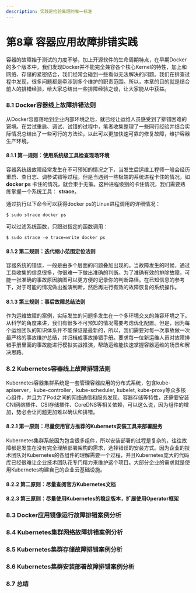```yaml
---
description: 实践是检验真理的唯一标准
---
```


# 第8章 容器应用故障排错实践

容器的故障始于测试的力度不够，加上开源软件的生命周期特点，在早期Docker的多个版本中，我们发现Docker并不能完全兼容各个核心Kernel的特性，加上和网络、存储的紧密结合，我们经常会碰到一些看似无法解决的问题。我们在排查过程中发现，很多问题都是牵涉到多个维护的职责范围。所以，本章的目的就是结合前人的排错经验，给大家总结出一些排障经验之谈，让大家能从中获益。

### 8.1 Docker容器线上故障排错法则

从Docker容器落地到企业内部环境之后，就已经让运维人员感受到了排错困难的窘境。在尝试重启、调试、试错的过程中，笔者收集整理了一些同行经验并结合实际情况总结出了一些可行的方法论，以此可以更加快速可靠的修复故障，维护容器生产环境。

#### 8.1.1 第一规则：使用系统级工具检查现场环境

容器系统级故障经常发生在不可预知的情况之下，当发生后运维工程师一般会经历重启、查日志、调参试错等过程。但是当遇到一些极端的系统进程卡住的情况，如 **docker ps** 卡住的情况，就会束手无策。这种进程级别的卡住情况，我们需要熟练掌握一个系统工具： **strace**。

通过执行以下命令可以获得docker ps的Linux进程调用的详细情况：

```text
$ sudo strace docker ps

```

可以过滤系统函数，只跟进指定的函数调用：

```text
$ sudo strace -e trace=write docker ps

```

#### 8.1.2 第二规则：迭代缩小范围定位法则

容器系统的错误，一般是由多个层面的问题叠加出现的。当故障发生的时候，通过工具收集的信息很多，你很难一下做出准确的判断。为了准确有效的排除故障，可能一张准确的事故原因脑图可以更方便的记录你的判断路径。在已知信息的参考下，对于可能的情况做出推演判断，然后再进行有效的故障恢复的系统操作。

#### 8.1.3 第三规则：事后故障总结法则

作为运维故障的案例，实际发生的问题多发生在一个多环境交叉的兼容环境之下。从科学的角度来讲，我们有很多不可预知的情况需要考虑优化配置。但是，因为每个运维团队的知识体系并不能保证是最新的，所以，我们需要对每一次事故做一次最严格的事故维护总结，并归档成事故排错手册。要求每一位新运维人员对故障排错手册里面的事故能进行模拟实战推演，帮助运维能快速掌握容器运维的场景和解决思路。

### 8.2 Kubernetes容器线上故障排错法则

Kubernetes容器集群系统是一套管理容器应用的分布式系统，包含kube-apiserver，kube-controller，kube-scheduler, kubelet, kube-proxy等众多核心组件，并且为了Pod之间的网络通信和服务发现、容器存储等特性，还需要安装CNI网络插件、CSI存储插件、CoreDNS等相关依赖，可以这么说，因为组件的增加，势必会让问题更加难以确认和排错。

#### 8.2.1 第一原则：尽量使用官方推荐的Kubernets安装工具来部署服务

Kubernetes集群系统因为包含很多组件，所以安装部署的过程是复杂的，往往故障都是发生在没有完全理解部署架构的需求，选择错误的安装方式。因为企业的技术团队对Kubernetes的各组件的理解需要一个过程，并且Kubernetes庞大的代码库已经很难让企业技术团队花专门精力来维护这个项目。大部分企业的需求就是使用Kubernetes构建自己的企业云基础设施。

#### 8.2.2 第二原则：尽量查阅官方Kubernetes文档

#### 8.2.3 第三原则：尽量使用Kubernetes的稳定版本，扩展使用Operator框架

### 8.3 Docker应用镜像运行故障排错案例分析

### 8.4 Kubernetes集群网络故障排错案例分析

### 8.5 Kubernetes集群存储故障排错案例分析

### 8.6 Kubernetes集群安装部署故障排错案例分析

### 8.7 总结

